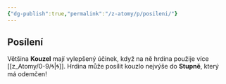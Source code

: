 ```yaml
---
{"dg-publish":true,"permalink":"/z-atomy/p/posileni/"}
---
```


## Posílení
Většina **Kouzel** mají vylepšený účinek, když na ně hrdina použije více [[z_Atomy/0-9/🌀\|🌀]]. 
Hrdina může posílit kouzlo nejvýše do **Stupně**, který má odemčen!